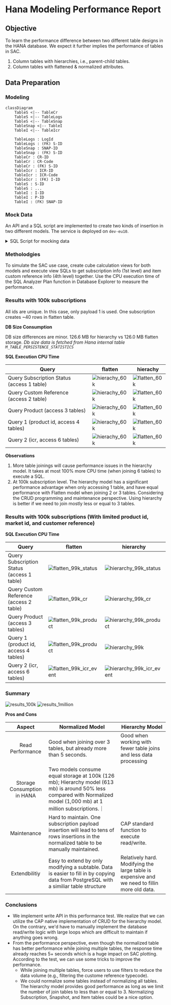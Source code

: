 # Hana Modeling Performance Report

## Objective

To learn the performance difference between two different table designs in the HANA database. We expect it further implies the performance of tables in SAC.

1) Column tables with hierarchies, i.e., parent-child tables.
2) Column tables with flattened & normalized attributes.

## Data Preparation

### Modeling

```mermaid
classDiagram
	TableS <|-- TableCr
	TableS <|-- TableLogs
	TableS <|-- TableSnap
	TableSnap <|-- TableI
	TableI <|-- TableIcr

	TableLogs : LogId
	TableLogs : (FK) S-ID
	TableSnap : SNAP-ID
	TableSnap : (FK) S-ID
	TableCr : CR-ID
	TableCr : CR-Code
	TableCr : (FK) S-ID
	TableIcr : ICR-ID
	TableIcr : ICR-Code
	TableIcr : (FK) I-ID
	TableS : S-ID
	TableS : ...
	TableI : I-ID
	TableI : P-ID
	TableI : (FK) SNAP-ID
```

### Mock Data

An API and a SQL script are implemented to create two kinds of insertion in two different models. The service is deployed on `dev-eu10`.


<details>
    <summary>SQL Script for mocking data</summary>

```SQL

DO
BEGIN
	DECLARE COUNT BIGINT = 769065;

	WHILE :COUNT < 800000 DO
		
		-- subscription def
		DECLARE SUBSCRIPTION_ID varchar(255);
		DECLARE DOCUMENT_NUMBER varchar(255);
	
		DECLARE STATUSLIST NVARCHAR(20) ARRAY = ARRAY('Status1', 'Not started', 'Active', 'Not Applicable', 'Status2');
		DECLARE MARKET_PREFIX_LIST NVARCHAR(20) ARRAY = ARRAY('A', 'B', 'C', 'D', 'E');
	
	
		-- snapshot def
		DECLARE SNAPSHOT_ID varchar(255);
	
		-- item def
		DECLARE ITEM_ID_1 varchar(255);
		DECLARE ITEM_ID_2 varchar(255);
		DECLARE ITEM_ID_3 varchar(255);
		DECLARE ITEM_ID_4 varchar(255);
	
		SELECT NEWUID() INTO SUBSCRIPTION_ID FROM DUMMY;
		SELECT NEWUID() INTO SNAPSHOT_ID FROM DUMMY;
		SELECT NEWUID() INTO ITEM_ID_1 FROM DUMMY;
		SELECT NEWUID() INTO ITEM_ID_2 FROM DUMMY;
		SELECT NEWUID() INTO ITEM_ID_3 FROM DUMMY;
		SELECT NEWUID() INTO ITEM_ID_4 FROM DUMMY;
	
		SELECT :COUNT INTO DOCUMENT_NUMBER FROM DUMMY;
		
		-- ====== Insert in to subscription table
		INSERT INTO SAP_CAPIRE_SACPOC_SUBSCRIPTION 
			(SUBSCRIPTIONID, VERSION, DOCUMENTNUMBER, SUBSCRIPTIONDOCUMENTID, STATUS, CUSTOMERID, MARKETID, 
			VALIDFROM, VALIDUNTIL, 
			CHANGEDAT, CHANGEDBY, CREATEDAT, CREATEDBY, CANCELLATIONREASON)
		VALUES
			(:SUBSCRIPTION_ID, 0, :COUNT, CONCAT('SB', :COUNT), :STATUSLIST[FLOOR(1+rand()*5)], CONCAT('C', FLOOR(rand()*100)), CONCAT(:MARKET_PREFIX_LIST[FLOOR(1+rand()*5)], FLOOR(1+rand()*5)), 
			ADD_MONTHS(CURRENT_UTCTIMESTAMP, -(FLOOR(rand()*3))), ADD_MONTHS(CURRENT_UTCTIMESTAMP, FLOOR(rand()*10)), -- validfrom, validuntil
			CURRENT_UTCTIMESTAMP, 'anonymous', CURRENT_UTCTIMESTAMP, 'anonymous', 'JUST_CANCELLED');
		
		-- ====== Insert into CR table
		-- CR 1
		INSERT INTO SAP_CAPIRE_SACPOC_CUSTOMREFERENCE 
			(CREATEDAT, CREATEDBY, MODIFIEDAT, MODIFIEDBY, ID, TYPECODE, SUBSCRIPTION_SUBSCRIPTIONID) 
		VALUES
			(CURRENT_UTCTIMESTAMP, 'anonymous', CURRENT_UTCTIMESTAMP, 'anonymous', CONCAT('cr-id-', FLOOR(rand() * 1000)), CONCAT('typecode-', FLOOR(rand() * 500)), :SUBSCRIPTION_ID);
		-- CR 2
		INSERT INTO SAP_CAPIRE_SACPOC_CUSTOMREFERENCE 
			(CREATEDAT, CREATEDBY, MODIFIEDAT, MODIFIEDBY, ID, TYPECODE, SUBSCRIPTION_SUBSCRIPTIONID) 
		VALUES
			(CURRENT_UTCTIMESTAMP, 'anonymous', CURRENT_UTCTIMESTAMP, 'anonymous', CONCAT('cr-id-', FLOOR(rand() * 1000)), CONCAT('typecode-', FLOOR(rand() * 500)), :SUBSCRIPTION_ID);
		-- CR 3
		INSERT INTO SAP_CAPIRE_SACPOC_CUSTOMREFERENCE 
			(CREATEDAT, CREATEDBY, MODIFIEDAT, MODIFIEDBY, ID, TYPECODE, SUBSCRIPTION_SUBSCRIPTIONID) 
		VALUES
			(CURRENT_UTCTIMESTAMP, 'anonymous', CURRENT_UTCTIMESTAMP, 'anonymous', CONCAT('cr-id-', FLOOR(rand() * 1000)), CONCAT('typecode-', FLOOR(rand() * 500)), :SUBSCRIPTION_ID);
		-- CR 4
		INSERT INTO SAP_CAPIRE_SACPOC_CUSTOMREFERENCE 
			(CREATEDAT, CREATEDBY, MODIFIEDAT, MODIFIEDBY, ID, TYPECODE, SUBSCRIPTION_SUBSCRIPTIONID) 
		VALUES
			(CURRENT_UTCTIMESTAMP, 'anonymous', CURRENT_UTCTIMESTAMP, 'anonymous', CONCAT('cr-id-', FLOOR(rand() * 1000)), CONCAT('typecode-', FLOOR(rand() * 500)), :SUBSCRIPTION_ID);
		
		-- ====== Insert into Eventlog table
		-- eventlog 1
		INSERT INTO SAP_CAPIRE_SACPOC_EVENTLOGENTRY 
			(CREATEDAT, CREATEDBY, MODIFIEDAT, MODIFIEDBY, ID, EVENTTYPE, SEQUENCENUMBER, SUBSCRIPTION_SUBSCRIPTIONID) 
		VALUES
			(CURRENT_UTCTIMESTAMP, 'anonymous', CURRENT_UTCTIMESTAMP, 'anonymous', NEWUID(), 'Create', FLOOR(rand()*100), :SUBSCRIPTION_ID);
		-- event log 2
		INSERT INTO SAP_CAPIRE_SACPOC_EVENTLOGENTRY 
			(CREATEDAT, CREATEDBY, MODIFIEDAT, MODIFIEDBY, ID, EVENTTYPE, SEQUENCENUMBER, SUBSCRIPTION_SUBSCRIPTIONID) 
		VALUES
			(CURRENT_UTCTIMESTAMP, 'anonymous', CURRENT_UTCTIMESTAMP, 'anonymous', NEWUID(), 'Update', FLOOR(rand()*100), :SUBSCRIPTION_ID);
		
		-- ===== Insert into snapshot table
		INSERT INTO SAP_CAPIRE_SACPOC_SNAPSHOT 
			(CREATEDAT, CREATEDBY, MODIFIEDAT, MODIFIEDBY, SNAPSHOTID, EFFECTIVEDATE, SUBSCRIPTION_SUBSCRIPTIONID) 
		VALUES
			(CURRENT_UTCTIMESTAMP, 'anonymous', CURRENT_UTCTIMESTAMP, 'anonymous', :SNAPSHOT_ID, ADD_DAYS(CURRENT_UTCTIMESTAMP, -FLOOR(rand()*10)), :SUBSCRIPTION_ID);
		
		-- ===== Insert into item table
		-- Item 1
		INSERT INTO SAP_CAPIRE_SACPOC_ITEM 
			(CREATEDAT, CREATEDBY, MODIFIEDAT, MODIFIEDBY, ITEMID, PRODUCTID, SNAPSHOT_SNAPSHOTID) 
		VALUES
			(CURRENT_UTCTIMESTAMP, 'anonymous', CURRENT_UTCTIMESTAMP, 'anonymous', :ITEM_ID_1, FLOOR(rand()*1000), :SNAPSHOT_ID);
		--Item 2
		INSERT INTO SAP_CAPIRE_SACPOC_ITEM 
			(CREATEDAT, CREATEDBY, MODIFIEDAT, MODIFIEDBY, ITEMID, PRODUCTID, SNAPSHOT_SNAPSHOTID) 
		VALUES
			(CURRENT_UTCTIMESTAMP, 'anonymous', CURRENT_UTCTIMESTAMP, 'anonymous', :ITEM_ID_2, FLOOR(rand()*1000), :SNAPSHOT_ID);
		--Item 3
		INSERT INTO SAP_CAPIRE_SACPOC_ITEM 
			(CREATEDAT, CREATEDBY, MODIFIEDAT, MODIFIEDBY, ITEMID, PRODUCTID, SNAPSHOT_SNAPSHOTID) 
		VALUES
			(CURRENT_UTCTIMESTAMP, 'anonymous', CURRENT_UTCTIMESTAMP, 'anonymous', :ITEM_ID_3, FLOOR(rand()*1000), :SNAPSHOT_ID);
		--Item 4
		INSERT INTO SAP_CAPIRE_SACPOC_ITEM 
			(CREATEDAT, CREATEDBY, MODIFIEDAT, MODIFIEDBY, ITEMID, PRODUCTID, SNAPSHOT_SNAPSHOTID) 
		VALUES
			(CURRENT_UTCTIMESTAMP, 'anonymous', CURRENT_UTCTIMESTAMP, 'anonymous', :ITEM_ID_4, FLOOR(rand()*1000), :SNAPSHOT_ID);
	
		-- ===== Insert into icr table
		-- icr 3-1
		INSERT INTO SAP_CAPIRE_SACPOC_ITEMCUSTOMREFERENCE 
			(CREATEDAT, CREATEDBY, MODIFIEDAT, MODIFIEDBY, ID, TYPECODE, ITEM_ITEMID) 
		VALUES
			(CURRENT_UTCTIMESTAMP, 'anonymous', CURRENT_UTCTIMESTAMP, 'anonymous', CONCAT('icr-id-', FLOOR(rand()*1000)) , CONCAT('icr-typecode', FLOOR(rand()*500)), ITEM_ID_3);
		-- icr 3-2
		INSERT INTO SAP_CAPIRE_SACPOC_ITEMCUSTOMREFERENCE 
			(CREATEDAT, CREATEDBY, MODIFIEDAT, MODIFIEDBY, ID, TYPECODE, ITEM_ITEMID) 
		VALUES
			(CURRENT_UTCTIMESTAMP, 'anonymous', CURRENT_UTCTIMESTAMP, 'anonymous', CONCAT('icr-id-', FLOOR(rand()*1000)) , CONCAT('icr-typecode', FLOOR(rand()*500)), ITEM_ID_3);
		-- icr 4-1
		INSERT INTO SAP_CAPIRE_SACPOC_ITEMCUSTOMREFERENCE 
			(CREATEDAT, CREATEDBY, MODIFIEDAT, MODIFIEDBY, ID, TYPECODE, ITEM_ITEMID) 
		VALUES
			(CURRENT_UTCTIMESTAMP, 'anonymous', CURRENT_UTCTIMESTAMP, 'anonymous', CONCAT('icr-id-', FLOOR(rand()*1000)) , CONCAT('icr-typecode', FLOOR(rand()*500)), ITEM_ID_4);
		-- icr 4-2
		INSERT INTO SAP_CAPIRE_SACPOC_ITEMCUSTOMREFERENCE 
			(CREATEDAT, CREATEDBY, MODIFIEDAT, MODIFIEDBY, ID, TYPECODE, ITEM_ITEMID) 
		VALUES
			(CURRENT_UTCTIMESTAMP, 'anonymous', CURRENT_UTCTIMESTAMP, 'anonymous', CONCAT('icr-id-', FLOOR(rand()*1000)) , CONCAT('icr-typecode', FLOOR(rand()*500)), ITEM_ID_4);
	
		
		-- ===== Insert into flatten table
		INSERT INTO SAP_CAPIRE_SACPOC_SUBSCRIPTIONFLATTEN L 
		(SUBSCRIPTIONID, VERSION, DOCUMENTNUMBER, SUBSCRIPTIONDOCUMENTID, STATUS, CUSTOMERID, MARKETID, VALIDFROM, VALIDUNTIL, CHANGEDAT, CHANGEDBY, CREATEDAT, CREATEDBY, CANCELLATIONREASON, SNAPSHOTID, EFFECTIVEDATE, EVENTID, EVENTTYPE, SEQUENCENUMBER, ITEMID, PRODUCTID, CUSTOMREFERENCEID, TYPECODE, ITEMCUSTOMREFERENCEID, ITEMTYPECODE)
		(SELECT 
		SUBSCRIPTIONID, VERSION, DOCUMENTNUMBER, SUBSCRIPTIONDOCUMENTID, STATUS, CUSTOMERID, MARKETID, VALIDFROM, VALIDUNTIL, scss.CHANGEDAT, scss.CHANGEDBY, scss.CREATEDAT, scss.CREATEDBY, CANCELLATIONREASON, SNAPSHOTID, EFFECTIVEDATE, scse.ID, EVENTTYPE, SEQUENCENUMBER, ITEMID, PRODUCTID, scsc.ID, scsc.TYPECODE, scsi2.ID, scsi2.TYPECODE
		FROM SAP_CAPIRE_SACPOC_SUBSCRIPTION scss
		LEFT JOIN SAP_CAPIRE_SACPOC_SNAPSHOT scss2 ON scss.SUBSCRIPTIONID = scss2.SUBSCRIPTION_SUBSCRIPTIONID 
		LEFT JOIN SAP_CAPIRE_SACPOC_EVENTLOGENTRY scse  ON scss.SUBSCRIPTIONID = scse.SUBSCRIPTION_SUBSCRIPTIONID
		LEFT JOIN SAP_CAPIRE_SACPOC_ITEM scsi ON scsi.SNAPSHOT_SNAPSHOTID = scss2.SNAPSHOTID 
		LEFT JOIN SAP_CAPIRE_SACPOC_CUSTOMREFERENCE scsc ON scss.SUBSCRIPTIONID = scsc.SUBSCRIPTION_SUBSCRIPTIONID 
		LEFT JOIN SAP_CAPIRE_SACPOC_ITEMCUSTOMREFERENCE scsi2 ON  scsi2.ITEM_ITEMID = scsi.ITEMID 
		WHERE scss.SUBSCRIPTIONID = :SUBSCRIPTION_ID);
		

		-- loop end
		-- count++
		SELECT :COUNT+1 INTO "COUNT" FROM DUMMY;
	
	END WHILE;
END;

```
 
</details>


### Metholodgies

To simulate the SAC use case, create cube calculation views for both models and execute view SQLs to get subscription info (1st level) and item custom reference info (4th level) together. Use the CPU execution time of the SQL Analyzer Plan function in Database Explorer to measure the performance. 

### Results with 100k subscriptions

All ids are unique. In this case, only payload 1 is used. One subscription creates ~40 rows in flatten table.

**DB Size Consumption**

DB size differences are minor. 126.6 MB for hierarchy vs 126.0 MB flatten storage. *Db size data is fetched from Hana internal table `M_TABLE_PERSISTENCE_STATISTICS`*

**SQL Execution CPU Time**

Query | flatten | hierachy
-|-|-
Query Subscription Status (access 1 table) | ![hierachy_60k](./fig/flatten_100k_status.png) | ![flatten_60k](./fig/hierarchy_100k_status.png)
Query Custom Reference (access 2 table) | ![hierachy_60k](./fig/flatten_100k_cr.png) | ![flatten_60k](./fig/hierarchy_100k_cr.png)
Query Product (access 3 tables) | ![hierachy_60k](./fig/flatten_100k_product_query.png) | ![flatten_60k](./fig/hierachy_100k_product_query.png)
Query 1 (product id, access 4 tables) | ![hierachy_60k](./fig/flatten_10k_4tables_query.png) | ![flatten_60k](./fig/hierachy_10k_4tables_query.png)
Query 2 (icr, access 6 tables) | ![hierachy_60k](./fig/flatten_10k_6tables_query.png) | ![flatten_60k](./fig/hierachy_10k_6tables_query.png)

**Observations**

1. More table joinings will cause performance issues in the hierarchy model. It takes at most 100% more CPU time (when joining 6 tables) to execute a SQL. 
2. At 100k subscription level. The hierarchy model has a significant performance advantage when only accessing 1 table, and have equal performance with Flatten model when joining 2 or 3 tables. Considering the CRUD programming and maintenance perspective. Using hierarchy is better if we need to join mostly less or equal to 3 tables.


### Results with 100k subscriptions (With limited product id, market id, and customer reference)

<!-- In this case, we have at most 1,000 products, 500 custom reference type codes, 100,000 custom reference ids, 500 item custom reference type codes, 100,000 item custom reference ids. -->

**SQL Execution CPU Time**

Query | flatten | hierarchy
-|-|-
Query Subscription Status (access 1 table) | ![flatten_99k_status](./fig/flatten_99k_status.png) | ![hierarchy_99k_status](./fig/hierarchy_99k_status.png)
Query Custom Reference (access 2 table) | ![flatten_99k_cr](./fig/flatten_99k_cr.png) | ![hierarchy_99k_cr](./fig/hierarchy_99k_cr.png)
Query Product (access 3 tables) | ![flatten_99k_product](./fig/flatten_99k_product.png) | ![hierarchy_99k_product](./fig/hierarchy_99k_product.png)
Query 1 (product id, access 4 tables) | ![flatten_99k_product](./fig/flatten_99k_icr.png) | ![hierarchy_99k](./fig/hierarchy_99k_icr.png)
Query 2 (icr, access 6 tables) | ![flatten_99k_icr_event](./fig/flatten_99k_icr_event.png) | ![hierarchy_99k_icr_event](./fig/hierarchy_99k_icr_event.png)


### Summary

![results_100k](./fig/results_100k.png)
![results_1million](./fig/results_1million.png)

	
**Pros and Cons**

Aspect | Normalized Model | Hierarchy Model
:-:|-|-
Read Performance|Good when joining over 3 tables, but already more than 5 seconds. | Good when working with fewer table joins and less data processing
Storage Consumption in HANA|Two models consume equal storage at 100k (126 mb); Hierarchy model (613 mb) is around 50% less compared with Normalized model (1,000 mb) at 1 million subscriptions.｜
Maintenance|Hard to maintain. One subscription payload insertion will lead to tens of rows insertions in the normalized table to be manually maintained. | CAP standard function to execute read/write. 
Extendbilitiy | Easy to extend by only modifying a subtable. Data is easier to fill in by copying data from PostgreSQL with a similiar table structure | Relatively hard. Modifying the large table is expensive and we need to fillin more old data.

	
### Conclusions
	
- We implement write API in this performance test. We realize that we can utilize the CAP native implementation of CRUD for the hierarchy model. On the contrary, we'd have to manually implement the database read/write logic with large loops which are difficult to maintain if anything goes wrong.
- From the performance perspective, even though the normalized table has better performance while joining multiple tables, the response time already reaches 5+ seconds which is a huge impact on SAC plotting. According to the test, we can use some tricks to improve the performance.
	- While joining multiple tables, force users to use filters to reduce the data volume (e.g., filtering the custome reference typecode).
	- We could normalize some tables instead of normalizing all tables. The hierarchy model provides good performance as long as we limit the number of join tables to less than or equal to 3. Normalizing Subscription, Snapshot, and Item tables could be a nice option.
